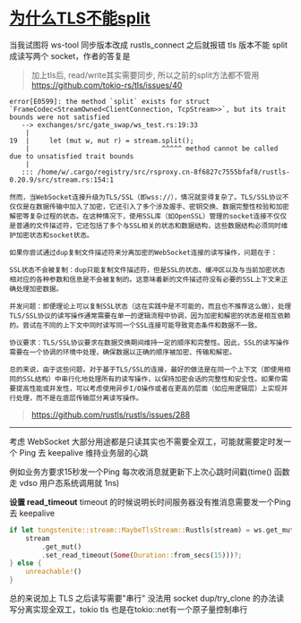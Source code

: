 # [为什么TLS不能split](/2023/11/why_tls_can_not_split.md)

当我试图将 ws-tool 同步版本改成 rustls_connect 之后就报错 tls 版本不能 split 成读写两个 socket，作者的答复是

> 加上tls后, read/write其实需要同步, 所以之前的split方法都不管用 https://github.com/tokio-rs/tls/issues/40

```
error[E0599]: the method `split` exists for struct `FrameCodec<StreamOwned<ClientConnection, TcpStream>>`, but its trait bounds were not satisfied
   --> exchanges/src/gate_swap/ws_test.rs:19:33
    |
19  |     let (mut w, mut r) = stream.split();
    |                                 ^^^^^ method cannot be called due to unsatisfied trait bounds
    |
   ::: /home/w/.cargo/registry/src/rsproxy.cn-8f6827c7555bfaf8/rustls-0.20.9/src/stream.rs:154:1
```

```
然而，当WebSocket连接升级为TLS/SSL（即wss://），情况就变得复杂了。TLS/SSL协议不仅仅是在数据传输中加入了加密，它还引入了多个涉及握手、密钥交换、数据完整性校验和加密解密等复杂过程的状态。在这种情况下，使用SSL库（如OpenSSL）管理的socket连接不仅仅是普通的文件描述符，它还包括了多个与SSL相关的状态和数据结构，这些数据结构必须同时维护加密状态和socket状态。

如果你尝试通过dup复制文件描述符来分离加密的WebSocket连接的读写操作，问题在于：

SSL状态不会被复制：dup只能复制文件描述符，但是SSL的状态、缓冲区以及与当前加密状态相对应的各种参数和信息是不会被复制的。这意味着新的文件描述符没有必要的SSL上下文来正确处理加密数据。

并发问题：即便理论上可以复制SSL状态（这在实践中是不可能的，而且也不推荐这么做），处理TLS/SSL协议的读写操作通常需要在单一的逻辑流程中协调，因为加密和解密的状态是相互依赖的。尝试在不同的上下文中同时读写同一个SSL连接可能导致竞态条件和数据不一致。

协议要求：TLS/SSL协议要求在数据交换期间维持一定的顺序和完整性。因此，SSL的读写操作需要在一个协调的环境中处理，确保数据以正确的顺序被加密、传输和解密。

总的来说，由于这些问题，对于基于TLS/SSL的连接，最好的做法是在同一个上下文（即使用相同的SSL结构）中串行化地处理所有的读写操作，以保持加密会话的完整性和安全性。如果你需要提高性能或并发性，可以考虑使用异步I/O操作或者在更高的层面（如应用逻辑层）上实现并行处理，而不是在底层传输层分离读写操作。
```

> https://github.com/rustls/rustls/issues/288

---

考虑 WebSocket 大部分用途都是只读其实也不需要全双工，可能就需要定时发一个 Ping 去 keepalive 维持业务层的心跳

例如业务方要求15秒发一个Ping 每次收消息就更新下上次心跳时间戳(time() 函数走 vdso 用户态系统调用就 1ns)

**设置 read_timeout** timeout 的时候说明长时间服务器没有推消息需要发一个Ping去 keepalive

```Rust
if let tungstenite::stream::MaybeTlsStream::Rustls(stream) = ws.get_mut() {
    stream
        .get_mut()
        .set_read_timeout(Some(Duration::from_secs(15)))?;
} else {
    unreachable!()
}
```

总的来说加上 TLS 之后读写需要"串行" 没法用 socket dup/try_clone 的办法读写分离实现全双工，tokio tls 也是在tokio::net有一个原子量控制串行

